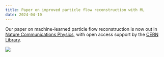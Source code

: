 ```yaml
---
title: Paper on improved particle flow reconstruction with ML 
date: 2024-04-10
---
```


Our paper on machine-learned particle flow reconstruction is now out in [Nature Communications Physics](https://www.nature.com/commsphys/), with open access support by the [CERN Library](https://catalogue.library.cern/).

![](/img/2024/nature_featured_image.png)